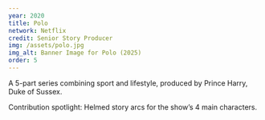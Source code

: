 ```yaml
---
year: 2020
title: Polo
network: Netflix
credit: Senior Story Producer
img: /assets/polo.jpg
img_alt: Banner Image for Polo (2025)
order: 5
---
```


A 5-part series combining sport and lifestyle, produced by Prince Harry, Duke of Sussex.

Contribution spotlight: Helmed story arcs for the show’s 4 main characters.

